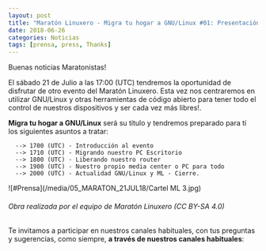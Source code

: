 ```yaml
---
layout: post
title: "Maratón Linuxero - Migra tu hogar a GNU/Linux #01: Presentación!"
date: 2018-06-26
categories: Noticias
tags: [prensa, press, Thanks]
---
```


Buenas noticias Maratonistas!

El sábado 21 de Julio a las 17:00 (UTC) tendremos la oportunidad de disfrutar de otro evento del Maratón Linuxero. Esta vez nos centraremos en utilizar GNU/Linux y otras herramientas de código abierto para tener todo el control de nuestros dispositivos y ser cada vez más libres!.

**Migra tu hogar a GNU/Linux** será su título y tendremos preparado para tí los siguientes asuntos a tratar:

      --> 1700 (UTC) - Introducción al evento
      --> 1710 (UTC) - Migrando nuestro PC Escritorio
      --> 1800 (UTC) - Liberando nuestro router
      --> 1900 (UTC) - Nuestro propio media center o PC para todo
      --> 2000 (UTC) - Actualidad GNU/Linux y ML - Cierre.

![#Prensa](/media/05_MARATON_21JUL18/Cartel ML 3.jpg)
###### Obra realizada por el equipo de Maratón Linuxero (CC BY-SA 4.0)


Te invitamos a participar en nuestros canales habituales, con tus preguntas y sugerencias, como siempre, **a través de nuestros canales habituales**: